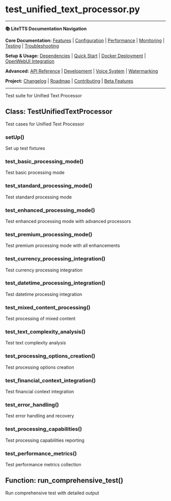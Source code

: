 # test_unified_text_processor.py

---
**📚 LiteTTS Documentation Navigation**

**Core Documentation:** [Features](../../../../../../FEATURES.md) | [Configuration](../../../../../../CONFIGURATION.md) | [Performance](../../../../../../PERFORMANCE.md) | [Monitoring](../../../../../../MONITORING.md) | [Testing](../../../../../../TESTING.md) | [Troubleshooting](../../../../../../TROUBLESHOOTING.md)

**Setup & Usage:** [Dependencies](../../../../../../DEPENDENCIES.md) | [Quick Start](../../../../../../usage/QUICK_START_COMMANDS.md) | [Docker Deployment](../../../../../../usage/DOCKER-DEPLOYMENT.md) | [OpenWebUI Integration](../../../../../../usage/OPENWEBUI-INTEGRATION.md)

**Advanced:** [API Reference](../../../../../API_REFERENCE.md) | [Development](../../../../../../development/README.md) | [Voice System](../../../../../../voices/README.md) | [Watermarking](../../../../../../WATERMARKING.md)

**Project:** [Changelog](../../../../../../CHANGELOG.md) | [Roadmap](../../../../../../ROADMAP.md) | [Contributing](../../../../../../CONTRIBUTIONS.md) | [Beta Features](../../../../../../BETA_FEATURES.md)

---


Test suite for Unified Text Processor


## Class: TestUnifiedTextProcessor

Test cases for Unified Text Processor

### setUp()

Set up test fixtures

### test_basic_processing_mode()

Test basic processing mode

### test_standard_processing_mode()

Test standard processing mode

### test_enhanced_processing_mode()

Test enhanced processing mode with advanced processors

### test_premium_processing_mode()

Test premium processing mode with all enhancements

### test_currency_processing_integration()

Test currency processing integration

### test_datetime_processing_integration()

Test datetime processing integration

### test_mixed_content_processing()

Test processing of mixed content

### test_text_complexity_analysis()

Test text complexity analysis

### test_processing_options_creation()

Test processing options creation

### test_financial_context_integration()

Test financial context integration

### test_error_handling()

Test error handling and recovery

### test_processing_capabilities()

Test processing capabilities reporting

### test_performance_metrics()

Test performance metrics collection

## Function: run_comprehensive_test()

Run comprehensive test with detailed output

